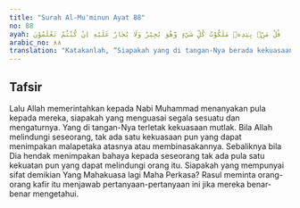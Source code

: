 ```yaml
---
title: "Surah Al-Mu'minun Ayat 88"
no: 88
ayah: قُلْ مَنْۢ بِيَدِهٖ مَلَكُوْتُ كُلِّ شَيْءٍ وَّهُوَ يُجِيْرُ وَلَا يُجَارُ عَلَيْهِ اِنْ كُنْتُمْ تَعْلَمُوْنَ 
arabic_no: ٨٨
translation: "Katakanlah, “Siapakah yang di tangan-Nya berada kekuasaan segala sesuatu. Dia melindungi, dan tidak ada yang dapat dilindungi dari (azab-Nya), jika kamu mengetahui?”"
---
```


## Tafsir

Lalu Allah memerintahkan kepada Nabi Muhammad menanyakan pula kepada mereka, siapakah yang menguasai segala sesuatu dan mengaturnya. Yang di tangan-Nya terletak kekuasaan mutlak. Bila Allah melindungi seseorang, tak ada satu kekuasaan pun yang dapat menimpakan malapetaka atasnya atau membinasakannya. Sebaliknya bila Dia hendak menimpakan bahaya kepada seseorang tak ada pula satu kekuatan pun yang dapat melindungi orang itu. Siapakah yang mempunyai sifat demikian Yang Mahakuasa lagi Maha Perkasa? Rasul meminta orang-orang kafir itu menjawab pertanyaan-pertanyaan ini jika mereka benar-benar mengetahui.